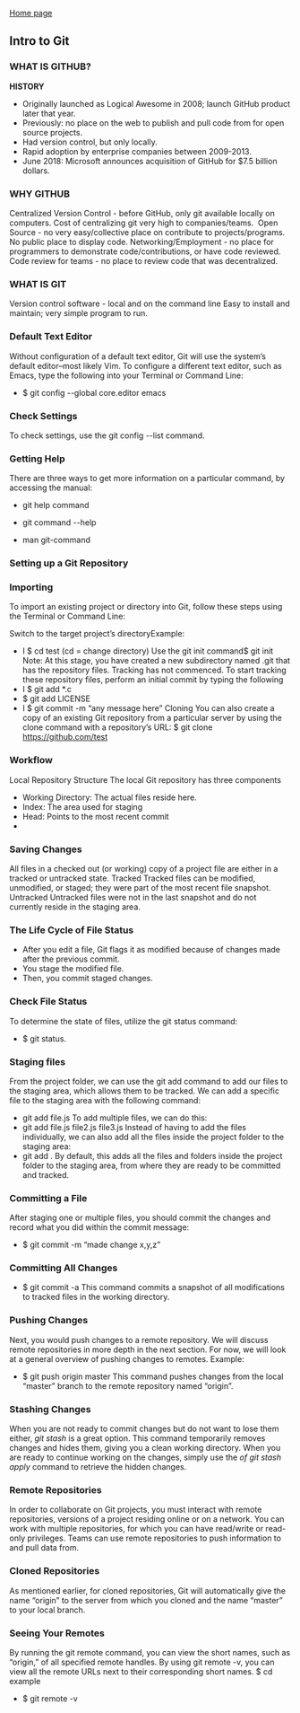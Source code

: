 [Home page](https://cfjalos.github.io/cfJalos.github.io-reading-notes-/)

## Intro to Git ##

### WHAT IS GITHUB? ###

**HISTORY**

* Originally launched as Logical Awesome in 2008; launch GitHub product later that year.
* Previously: no place on the web to publish and pull code from for open source projects.
* Had version control, but only locally.
* Rapid adoption by enterprise companies between 2009-2013. 
* June 2018: Microsoft announces acquisition of GitHub for $7.5 billion dollars. 


### WHY GITHUB ###

Centralized Version Control - before GitHub, only git available locally on computers. Cost of centralizing git very high to companies/teams. 
Open Source - no very easy/collective place on contribute to projects/programs. No public place to display code.
Networking/Employment - no place for programmers to demonstrate code/contributions, or have code reviewed.
Code review for teams - no place to review code that was decentralized. 


### WHAT IS GIT ###

Version control software - local and on the command line
Easy to install and maintain; very simple program to run.

### Default Text Editor ###
Without configuration of a default text editor, Git will use the system’s default editor–most likely Vim. To configure a different text editor, such as Emacs, type the following into your Terminal or Command Line:
* $ git config --global core.editor emacs


### Check Settings ###
To check settings, use the git config --list command.

### Getting Help ###
There are three ways to get more information on a particular command, by accessing the manual:
* git help command

* git command --help

* man git-command

### Setting up a Git Repository ###

### Importing ###
To import an existing project or directory into Git, follow these steps using the Terminal or Command Line:

Switch to the target project’s directoryExample:
* I $ cd test (cd = change directory)
Use the git init command$ git init Note: At this stage, you have created a new subdirectory named .git that has the repository files. Tracking has not commenced.
To start tracking these repository files, perform an initial commit by typing the following
* I $ git add *.c
* $ git add LICENSE
* I $ git commit -m “any message here”
Cloning
You can also create a copy of an existing Git repository from a particular server by using the clone command with a repository’s URL:
$ git clone https://github.com/test

### Workflow ###

Local Repository Structure
The local Git repository has three components
* Working Directory: The actual files reside here.
* Index: The area used for staging
* Head: Points to the most recent commit
* 
### Saving Changes ###
All files in a checked out (or working) copy of a project file are either in a tracked or untracked state.
Tracked
Tracked files can be modified, unmodified, or staged; they were part of the most recent file snapshot.
Untracked
Untracked files were not in the last snapshot and do not currently reside in the staging area.

### The Life Cycle of File Status ###
* After you edit a file, Git flags it as modified because of changes made after the previous commit.
* You stage the modified file.
* Then, you commit staged changes.

### Check File Status ###

To determine the state of files, utilize the git status command:
* $ git status.

### Staging files ###
From the project folder, we can use the git add command to add our files to the staging area, which allows them to be tracked.
We can add a specific file to the staging area with the following command:
* git add file.js
To add multiple files, we can do this:
* git add file.js file2.js file3.js
Instead of having to add the files individually, we can also add all the files inside the project folder to the staging area:
* git add .
By default, this adds all the files and folders inside the project folder to the staging area, from where they are ready to be committed and tracked.

### Committing a File ###
After staging one or multiple files, you should commit the changes and record what you did within the commit message:
* $ git commit -m “made change x,y,z”

### Committing All Changes ###
* $ git commit -a
This command commits a snapshot of all modifications to tracked files in the working directory.

### Pushing Changes ###
Next, you would push changes to a remote repository. We will discuss remote repositories in more depth in the next section. For now, we will look at a general overview of pushing changes to remotes.
Example:
* $ git push origin master
This command pushes changes from the local “master” branch to the remote repository named “origin”.

### Stashing Changes ###
When you are not ready to commit changes but do not want to lose them either, *git stash* is a great option. This command temporarily removes changes and hides them, giving you a clean working directory. When you are ready to continue working on the changes, simply use the *of git stash apply* command to retrieve the hidden changes.

### Remote Repositories ###
In order to collaborate on Git projects, you must interact with remote repositories, versions of a project residing online or on a network. You can work with multiple repositories, for which you can have read/write or read-only privileges. Teams can use remote repositories to push information to and pull data from.

### Cloned Repositories ###
As mentioned earlier, for cloned repositories, Git will automatically give the name “origin” to the server from which you cloned and the name “master” to your local branch.

### Seeing Your Remotes ###
By running the git remote command, you can view the short names, such as “origin,” of all specified remote handles.
By using git remote -v, you can view all the remote URLs next to their corresponding short names.
$ cd example

* $ git remote -v

